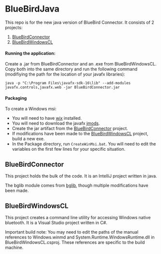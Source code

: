 # BlueBirdJava

This repo is for the new java version of BlueBird Connector. It consists of 2 projects:
1. [BlueBirdConnector](#bbc)
2. [BlueBirdWindowsCL](#bbWinCL)

#### Running the application:
Create a .jar from BlueBirdConnector and an .exe from BlueBirdWindowsCL. Copy both into the same directory and run the following command (modifiying the path for the location of your javafx libraries):
```
java -p "C:\Program Files\javafx-sdk-16\lib" --add-modules javafx.controls,javafx.web -jar BlueBirdConnector.jar
```

#### Packaging

To create a Windows msi:
* You will need to have [wix](https://wixtoolset.org/) installed.
* You will need to download the javafx [jmods](https://gluonhq.com/products/javafx/).
* Create the jar artifact from the [BlueBirdConnector](#bbc) project.
* If modifications have been made to the [BlueBirdWindowsCL](#bbWinCL) project, build a new exe.
* In the Package directory, run ```CreateWinMsi.bat```. You will need to edit the variables on the first few lines for your specific situation.



## <a name="bbc"></a>BlueBirdConnector

This project holds the bulk of the code. It is an IntelliJ project written in java.

The bglib module comes from [bglib](#https://github.com/SINTEF-9012/bglib), though multiple modifications have been made.

## <a name="bbWinCL"></a>BlueBirdWindowsCL

This project creates a command line utility for accessing Windows native bluetooth. It is a Visual Studio project written in C#.

Important build note: You may need to edit the paths of the manual references to Windows.winmd and System.Runtime.WindowsRuntime.dll in BlueBirdWindowsCL.csproj. These references are specific to the build machine.
